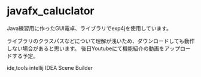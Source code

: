 # javafx_caluclator
Java練習用に作ったGUI電卓、ライブラリでexp4jを使用しています。

ライブラリのクラスパスなどについて理解が浅いため、ダウンロードしても動作しない場合があると思います。
後日Youtubeにて機能紹介の動画をアップロードする予定。

ide,tools 
intellij IDEA
Scene Builder
